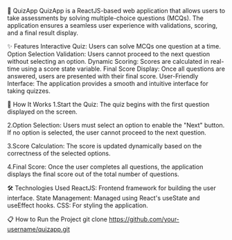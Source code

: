 🎯 QuizApp
QuizApp is a ReactJS-based web application that allows users to take assessments by solving multiple-choice questions (MCQs). The application ensures a seamless user experience with validations, scoring, and a final result display.

✨ Features
Interactive Quiz: Users can solve MCQs one question at a time.
Option Selection Validation: Users cannot proceed to the next question without selecting an option.
Dynamic Scoring: Scores are calculated in real-time using a score state variable.
Final Score Display: Once all questions are answered, users are presented with their final score.
User-Friendly Interface: The application provides a smooth and intuitive interface for taking quizzes.

🚀 How It Works
1.Start the Quiz:
The quiz begins with the first question displayed on the screen.

2.Option Selection:
Users must select an option to enable the "Next" button.
If no option is selected, the user cannot proceed to the next question.

3.Score Calculation:
The score is updated dynamically based on the correctness of the selected options.

4.Final Score:
Once the user completes all questions, the application displays the final score out of the total number of questions.

🛠️ Technologies Used
ReactJS: Frontend framework for building the user interface.
State Management: Managed using React's useState and useEffect hooks.
CSS: For styling the application.

📋 How to Run the Project
git clone https://github.com/your-username/quizapp.git
